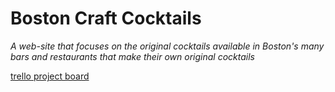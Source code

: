 # Boston Craft Cocktails

*A web-site that focuses on the original cocktails available in Boston's many bars and restaurants that make their own original cocktails*

[trello project board](https://trello.com/b/fPvSVEur/breakable-toy)
